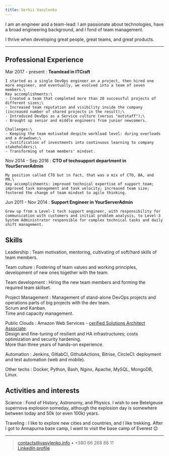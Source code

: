```yaml
---
title: Serhii Vasylenko
---
```


I am an engineer and a team-lead: I am passionate about technologies, have a broad engineering background, and I fond of team management.

I thrive when developing great people, great teams, and great products. 


--------------------

Professional Experience
--------------------

Mar 2017 - present
:   __Teamlead in ITCraft__

    I started as a single DevOps engineer on a project, then hired one more engineer, and eventually, we evolved into a team of seven members.\
    Key accomplishments:\
    - Created a team that completed more than 20 successful projects of different sizes;\
    - Increased team reputation and visibility inside the company (increased number of shared projects in the result);\
    - Introduced DevOps as a Service culture (versus "outstaff");\
    - Brought up senior and middle engineers from junior newcomers.

    Challenges:\
    - Keeping the team motivated despite workload level: during overloads and a drawdown;\
    - Justification of investments into continuous learning to company stakeholders;\
    - Transforming of team members' mindset.

Nov 2014 - Sep 2016
:   __CTO of techsupport department in YourServerAdmin__

    My position called CTO but in fact, that was a mix of CTO, BA, and PM.\
    Key accomplishments: improved technical expertise of support team; improved task management and task velocity; increased team size; fostered the change of team mindset to agile thinking.

Jun 2011 - Nov 2014
:   __Support Engineer in YourServerAdmin__

    Grew up from a Level-1 tech support engineer, with responsibility for communication with customers and initial problem analysis, to Level-3 System Administrator responsible for complex technical tasks and daily shift management.

Skills
----------------------------------

Leadership
:   Team motivation, mentoring, cultivating of soft/hard skills of team members.

Team culture
:   Fostering of team values and working principles, development of new ones together with the team.

Team development
:   Hiring the new team members and forming the required team skillset.

Project Management
:   Management of stand-alone DevOps projects and operations parts of big projects with the dev team.\
    Scrum and Kanban.\
    Time and capacity management.

Public Clouds
:   Amazon Web Services - [cerified Solutions Architect Associate](https://www.certmetrics.com/amazon/public/badge.aspx?i=1&t=c&d=2020-03-11&ci=AWS00846640).\
    Design and fine-tuning of resilient and HA infrastructures; costs optimization and security hardening.\
    More than three years of hands-on experience. 

Automation
:   Jenkins, GitlabCI, GithubActions, Bitrise, CircleCI: deployment and test automation (web and mobile).

Other techs
:   Docker, Python, Bash, Nginx, Apache, MySQL, MongoDB, Linux.

Activities and interests
------------------------

Science 
:   Fond of History, Astronomy, and Physics. I wish to see Betelgeuse supernova explosion someday, although the explosion day is somewhere between today and 50k (or even 100k) years.

Traveling
:   I like to explore new cities and countries, and I like trekking. After I got to Annapurna base camp, I want to visit the base camp of Everest :wink:


----

> <contacts@vasylenko.info> • +380 66 268 86 11\
>  [LinkedIn profile](https://www.linkedin.com/in/svasylenko/)